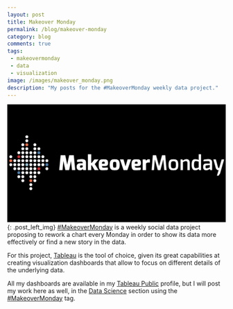 ```yaml
---
layout: post
title: Makeover Monday
permalink: /blog/makeover-monday
category: blog
comments: true
tags: 
 - makeovermonday
 - data
 - visualization
image: /images/makeover_monday.png
description: "My posts for the #MakeoverMonday weekly data project."
---
```

![MakeoverMonday Logo](/images/makeover_monday.png){: .post_left_img}
[#MakeoverMonday](http://www.makeovermonday.co.uk) is a weekly social data project proposing to rework a chart every Monday in order to show its data more effectively or find a new story in the data.  

For this project, [Tableau](https://www.tableau.com) is the tool of choice, given its great capabilities at creating visualization dashboards that allow to focus on different details of the underlying data.  

All my dashboards are available in my [Tableau Public](https://public.tableau.com/profile/roberto.preste#!/) profile, but I will post my work here as well, in the [Data Science](/datascience) section using the [#MakeoverMonday](/tags/#makeovermonday) tag.  
  



